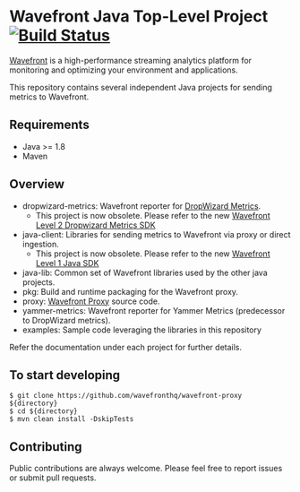 # Wavefront Java Top-Level Project [![Build Status](https://travis-ci.org/wavefrontHQ/wavefront-proxy.svg?branch=master)](https://travis-ci.org/wavefrontHQ/wavefront-proxy)

[Wavefront](https://docs.wavefront.com/) is a high-performance streaming analytics platform for monitoring and optimizing your environment and applications.

This repository contains several independent Java projects for sending metrics to Wavefront.

## Requirements
  * Java >= 1.8
  * Maven

## Overview
  * dropwizard-metrics: Wavefront reporter for [DropWizard Metrics](https://metrics.dropwizard.io).
    * This project is now obsolete. Please refer to the new [Wavefront Level 2 Dropwizard Metrics SDK](https://github.com/wavefrontHQ/wavefront-dropwizard-metrics-sdk-java)
  * java-client: Libraries for sending metrics to Wavefront via proxy or direct ingestion.
    * This project is now obsolete. Please refer to the new [Wavefront Level 1 Java SDK](https://github.com/wavefrontHQ/wavefront-sdk-java)
  * java-lib: Common set of Wavefront libraries used by the other java projects.
  * pkg: Build and runtime packaging for the Wavefront proxy.
  * proxy: [Wavefront Proxy](https://docs.wavefront.com/proxies.html) source code.
  * yammer-metrics: Wavefront reporter for Yammer Metrics (predecessor to DropWizard metrics).
  * examples: Sample code leveraging the libraries in this repository

  Refer the documentation under each project for further details.

## To start developing

```
$ git clone https://github.com/wavefronthq/wavefront-proxy ${directory}
$ cd ${directory}
$ mvn clean install -DskipTests
```

## Contributing
Public contributions are always welcome. Please feel free to report issues or submit pull requests.
